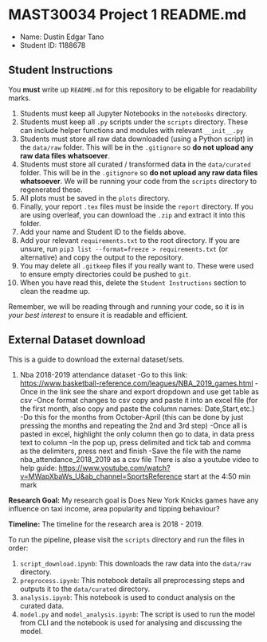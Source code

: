 # MAST30034 Project 1 README.md
- Name: Dustin Edgar Tano
- Student ID: 1188678

## Student Instructions
You **must** write up `README.md` for this repository to be eligable for readability marks.

1. Students must keep all Jupyter Notebooks in the `notebooks` directory.
2. Students must keep all `.py` scripts under the `scripts` directory. These can include helper functions and modules with relevant `__init__.py`
3. Students must store all raw data downloaded (using a Python script) in the `data/raw` folder. This will be in the `.gitignore` so **do not upload any raw data files whatsoever**.
4. Students must store all curated / transformed data in the `data/curated` folder. This will be in the `.gitignore` so **do not upload any raw data files whatsoever**. We will be running your code from the `scripts` directory to regenerated these.
5. All plots must be saved in the `plots` directory.
6. Finally, your report `.tex` files must be inside the `report` directory. If you are using overleaf, you can download the `.zip` and extract it into this folder.
7. Add your name and Student ID to the fields above.
8. Add your relevant `requirements.txt` to the root directory. If you are unsure, run `pip3 list --format=freeze > requirements.txt` (or alternative) and copy the output to the repository.
9. You may delete all `.gitkeep` files if you really want to. These were used to ensure empty directories could be pushed to `git`.
10. When you have read this, delete the `Student Instructions` section to clean the readme up.

Remember, we will be reading through and running your code, so it is in _your best interest_ to ensure it is readable and efficient.

## External Dataset download
This is a guide to download the external dataset/sets. 
1. Nba 2018-2019 attendance dataset
-Go to this link: https://www.basketball-reference.com/leagues/NBA_2019_games.html
-Once in the link see the share and export dropdown and use get table as csv
-Once format changes to csv copy and paste it into an excel file (for the first month, also copy and paste the column names: Date,Start,etc.)
-Do this for the months from October-April (this can be done by just pressing the months and repeating the 2nd and 3rd step)
-Once all is pasted in excel, highlight the only column then go to data, in data press text to column
-In the pop up, press delimited and tick tab and comma as the delimiters, press next and finish
-Save the file with the name nba_attendance_2018_2019 as a csv file
There is also a youtube video to help guide: https://www.youtube.com/watch?v=MWapXbaWs_U&ab_channel=SportsReference
start at the 4:50 min mark 

**Research Goal:** My research goal is Does New York Knicks games have any influence on taxi income, area popularity and tipping behaviour?

**Timeline:** The timeline for the research area is 2018 - 2019.

To run the pipeline, please visit the `scripts` directory and run the files in order:
1. `script_download.ipynb`: This downloads the raw data into the `data/raw` directory.
2. `preprocess.ipynb`: This notebook details all preprocessing steps and outputs it to the `data/curated` directory.
3. `analysis.ipynb`: This notebook is used to conduct analysis on the curated data.
4. `model.py` and `model_analysis.ipynb`: The script is used to run the model from CLI and the notebook is used for analysing and discussing the model.
